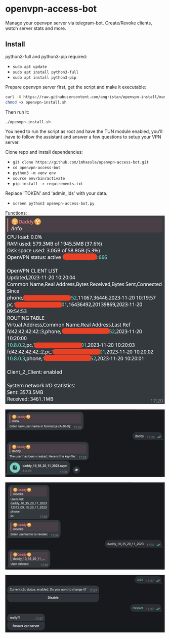 # openvpn-access-bot
Manage your openvpn server via telegram-bot. Create/Revoke clients, watch server stats and more.

## Install
python3-full and python3-pip required:
- ```sudo apt update```
- ```sudo apt install python3-full```
- ```sudo apt install python3-pip```

Prepare openvpn server first, get the script and make it executable:

```bash
curl -O https://raw.githubusercontent.com/angristan/openvpn-install/master/openvpn-install.sh
chmod +x openvpn-install.sh
```

Then run it:

```sh
./openvpn-install.sh
```

You need to run the script as root and have the TUN module enabled, you'll have to follow the assistant and answer a few questions to setup your VPN server.

Clone repo and install dependencies:
- `git clone https://github.com/imhassla/openvpn-access-bot.git`
- `cd openvpn-access-bot`
- `python3 -m venv env`
- `source env/bin/activate`
- `pip install -r requirements.txt`

Replace 'TOKEN' and 'admin_ids' with your data.
- `screen python3 openvpn-access-bot.py`
  
Functions:
![alt text](https://github.com/imhassla/openvpn-access-bot/blob/main/img/demo1.png)

![alt text](https://github.com/imhassla/openvpn-access-bot/blob/main/img/demo2.png)

![alt text](https://github.com/imhassla/openvpn-access-bot/blob/main/img/demo3.png)

![alt text](https://github.com/imhassla/openvpn-access-bot/blob/main/img/demo4.png)
